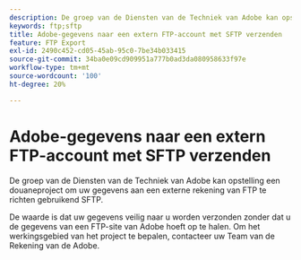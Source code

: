 ```yaml
---
description: De groep van de Diensten van de Techniek van Adobe kan opstelling een douaneproject om uw gegevens aan een externe rekening van FTP te richten gebruikend SFTP.
keywords: ftp;sftp
title: Adobe-gegevens naar een extern FTP-account met SFTP verzenden
feature: FTP Export
exl-id: 2490c452-cd05-45ab-95c0-7be34b033415
source-git-commit: 34ba0e09cd909951a777b0ad3da080958633f97e
workflow-type: tm+mt
source-wordcount: '100'
ht-degree: 20%

---
```


# Adobe-gegevens naar een extern FTP-account met SFTP verzenden

De groep van de Diensten van de Techniek van Adobe kan opstelling een douaneproject om uw gegevens aan een externe rekening van FTP te richten gebruikend SFTP.

De waarde is dat uw gegevens veilig naar u worden verzonden zonder dat u de gegevens van een FTP-site van Adobe hoeft op te halen. Om het werkingsgebied van het project te bepalen, contacteer uw Team van de Rekening van de Adobe.
